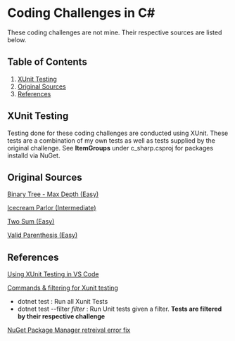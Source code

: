 # Coding Challenges in C#
These coding challenges are not mine.  Their respective sources are listed below. 

## Table of Contents
1. [XUnit Testing](#tests)
1. [Original Sources](#orig)
1. [References](#ref)

## <a name="tests"></a> XUnit Testing
Testing done for these coding challenges are conducted using XUnit.
These tests are a combination of my own tests as well as tests supplied by the original challenge.
See **ItemGroups** under c_sharp.csproj for packages installd via NuGet.

## <a name="orig"></a> Original Sources

[Binary Tree - Max Depth (Easy)](https://leetcode.com/problems/maximum-depth-of-binary-tree/description/)

[Icecream Parlor (Intermediate)](https://www.hackerrank.com/challenges/icecream-parlor/problem?isFullScreen=true)

[Two Sum (Easy)](https://leetcode.com/problems/two-sum/) 

[Valid Parenthesis (Easy)](https://leetcode.com/problems/valid-parentheses/description/)



## <a name="refs"></a> References 

[Using XUnit Testing in VS Code](https://www.youtube.com/watch?v=HQmbAdjuB88)

[Commands & filtering for Xunit testing](https://learn.microsoft.com/en-us/dotnet/core/testing/selective-unit-tests?pivots=xunit)
- dotnet test : Run all Xunit Tests
- dotnet test --filter _filter_ : Run Unit tests given a filter. **Tests are filtered by their respective challenge**

[NuGet Package Manager retreival error fix](https://stackoverflow.com/questions/58108809/versioning-information-could-not-be-retrieved-from-the-nuget-package-repository)


